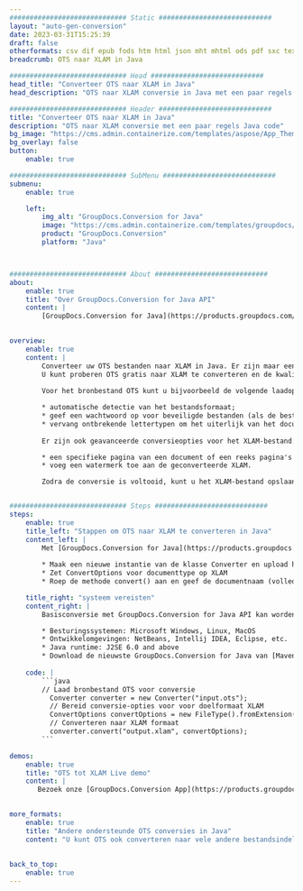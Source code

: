 ```yaml
---
############################# Static ############################
layout: "auto-gen-conversion"
date: 2023-03-31T15:25:39
draft: false
otherformats: csv dif epub fods htm html json mht mhtml ods pdf sxc tex tsv xlam xls xlsb xlsm xlsx xlt xltm xltx xml xps
breadcrumb: OTS naar XLAM in Java

############################# Head ############################
head_title: "Converteer OTS naar XLAM in Java"
head_description: "OTS naar XLAM conversie in Java met een paar regels code. Converteer meer dan 160 bestandsindelingen met de GroupDocs-documentconversie-API voor Java"

############################# Header ############################
title: "Converteer OTS naar XLAM in Java"
description: "OTS naar XLAM conversie met een paar regels Java code"
bg_image: "https://cms.admin.containerize.com/templates/aspose/App_Themes/V3/images/bg/header1.png"
bg_overlay: false
button:
    enable: true

############################# SubMenu ############################
submenu:
    enable: true

    left:
        img_alt: "GroupDocs.Conversion for Java"
        image: "https://cms.admin.containerize.com/templates/groupdocs/images/product-logos/90x90-noborder/groupdocs-conversion-java.png"
        product: "GroupDocs.Conversion"
        platform: "Java"



############################# About ############################
about:
    enable: true
    title: "Over GroupDocs.Conversion for Java API"
    content: |
        [GroupDocs.Conversion for Java](https://products.groupdocs.com/conversion/java/) is een geavanceerde conversie-API voor bestandsindelingen voor het converteren tussen populaire afbeeldings- en documentindelingen zoals Microsoft Office, OpenDocument, PDF, HTML, e-mail, CAD. en nog veel meer met slechts een paar regels code. De native API detecteert automatisch de formaten van de originele documenten en biedt veel opties voor het aanpassen van de geconverteerde documenten. Naast de functie om informatie uit een document te extraheren, ondersteunt het standaard ook het cachen van de conversieresultaten naar de lokale schijf. Elk type cacheopslag kan echter worden ondersteund door de juiste interfaces te implementeren - Amazon S3, Dropbox, Google Drive, Windows Azure, Reddis of andere.
    

overview:
    enable: true
    content: |
        Converteer uw OTS bestanden naar XLAM in Java. Er zijn maar een paar regels Java code nodig op elk platform naar keuze, zoals Windows, Linux, macOS.
        U kunt proberen OTS gratis naar XLAM te converteren en de kwaliteit van de conversieresultaten te evalueren. Naast eenvoudige scripts voor bestandsconversie, kunt u meer geavanceerde opties proberen voor het laden van het OTS-bronbestand en het opslaan van de XLAM-uitvoer. 
        
        Voor het bronbestand OTS kunt u bijvoorbeeld de volgende laadopties gebruiken:

        * automatische detectie van het bestandsformaat;
        * geef een wachtwoord op voor beveiligde bestanden (als de bestandsindeling dit ondersteunt);
        * vervang ontbrekende lettertypen om het uiterlijk van het document te behouden.
        
        Er zijn ook geavanceerde conversieopties voor het XLAM-bestand:

        * een specifieke pagina van een document of een reeks pagina's converteren;
        * voeg een watermerk toe aan de geconverteerde XLAM.

        Zodra de conversie is voltooid, kunt u het XLAM-bestand opslaan in uw lokale bestandspad of in opslag van derden, zoals FTP, Amazon S3, Google Drive, Dropbox enz. Let op - om OTS te converteren tot XLAM, hoeft u geen extra software te installeren, zoals MS Office, Open Office, Adobe Acrobat Reader etc.


############################# Steps ############################
steps:
    enable: true
    title_left: "Stappen om OTS naar XLAM te converteren in Java"
    content_left: |
        Met [GroupDocs.Conversion for Java](https://products.groupdocs.com/conversion/java/) kunnen ontwikkelaars het OTS-bestand eenvoudig converteren naar XLAM met een paar regels code.
        
        * Maak een nieuwe instantie van de klasse Converter en upload het bestand OTS met het volledige pad
        * Zet ConvertOptions voor documenttype op XLAM
        * Roep de methode convert() aan en geef de documentnaam (volledig pad) en formaat (XLAM) door als parameter

    title_right: "systeem vereisten"
    content_right: |
        Basisconversie met GroupDocs.Conversion for Java API kan worden gedaan met slechts een paar regels code. Onze API's worden ondersteund op alle belangrijke platforms en besturingssystemen. Voordat u de onderstaande code uitvoert, moet u ervoor zorgen dat de volgende vereisten op uw systeem zijn geïnstalleerd.

        * Besturingssystemen: Microsoft Windows, Linux, MacOS
        * Ontwikkelomgevingen: NetBeans, Intellij IDEA, Eclipse, etc.
        * Java runtime: J2SE 6.0 and above
        * Download de nieuwste GroupDocs.Conversion for Java van [Maven](https://repository.groupdocs.com/webapp/#/artifacts/browse/tree/General/repo/com/groupdocs/groupdocs-conversion)
         
    code: |
        ```java    
        // Laad bronbestand OTS voor conversie
          Converter converter = new Converter("input.ots");
          // Bereid conversie-opties voor voor doelformaat XLAM
          ConvertOptions convertOptions = new FileType().fromExtension("xlam").getConvertOptions();
          // Converteren naar XLAM formaat
          converter.convert("output.xlam", convertOptions);
        ```

demos:
    enable: true
    title: "OTS tot XLAM Live demo"
    content: |
       Bezoek onze [GroupDocs.Conversion App](https://products.groupdocs.app/conversion/family) website en probeer OTS naar XLAM conversie nu. De gratis demo heeft de volgende voordelen:
          

more_formats:
    enable: true
    title: "Andere ondersteunde OTS conversies in Java"
    content: "U kunt OTS ook converteren naar vele andere bestandsindelingen. Zie de lijst hieronder."
       
       
back_to_top:
    enable: true
---
```


